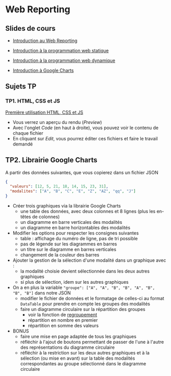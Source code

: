 # Web Reporting

## Slides de cours 

- [Introduction au Web Reporting](intro)
- [Introduction à la programmation web statique](html-css-svg)
- [Introduction à la programmation web dynamique](javascript)

- [Introduction à Google Charts](googlecharts)

## Sujets TP

### TP1. HTML, CSS et JS 

[Première utilisation HTML, CSS et JS](http://embed.plnkr.co/7pv3ri/preview)
- Vous verrez un aperçu du rendu (*Preview*)
- Avec l'onglet *Code* (en haut à droite), vous pouvez voir le contenu de chaque fichier
- En cliquant sur *Edit*, vous pourrez éditer ces fichiers et faire le travail demandé

## TP2. Librairie Google Charts

A partir des données suivantes, que vous copierez dans un fichier JSON
```json
{
  "valeurs": [12, 5, 21, 18, 14, 15, 23, 31],
  "modalites": ["A", "B", "C", "E", "Z", "AZ", "qq", "J"]
}
```

- Créer trois graphiques via la librairie Google Charts
    - une table des données, avec deux colonnes et 8 lignes (plus les en-têtes de colonnes)
    - un diagramme en barre verticales des modalités
    - un diagramme en barre horizontables des modalités
- Modifier les options pour respecter les consignes suivantes 
    - table : affichage du numéro de ligne, pas de tri possible
    - pas de légende sur les diagrammes en barres
    - un titre sur le diagramme en barres verticales
    - changement de la couleur des barres
- Ajouter la gestion de la sélection d'une modalité dans un graphique avec :
    - la modalité choisie devient sélectionnée dans les deux autres graphiques
    - si plus de sélection, idem sur les autres graphiques
- On a en plus la variable `"groupe": ["A", "A", "B", "B", "A", "B", "B", "B"]` dans notre JSON
    - modifier le fichier de données et le formatage de celles-ci au format `DataTable` pour prendre en compte les groupes des modalités
    - faire un diagramme circulaire sur la répartition des groupes 
        - voir la fonction de [regroupement](https://developers.google.com/chart/interactive/docs/reference#google_visualization_data_group)
        - répartition en nombre en premier
        - répartition en somme des valeurs
- BONUS
    - faire une mise en page adaptée de tous les graphiques
    - réfléchir à l'ajout de boutons permettant de passer de l'une à l'autre des représentations du diagramme circulaire
    - réfléchir à la restriction sur les deux autres graphiques et à la sélection (ou mise en avant) sur la table des modalités correspondantes au groupe sélectionné dans le diagramme circulaire
